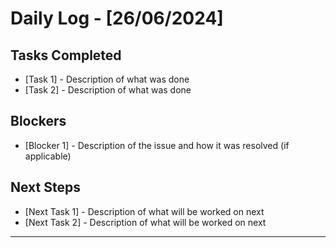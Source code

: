 # Daily Log - [26/06/2024]

## Tasks Completed
- [Task 1] - Description of what was done
- [Task 2] - Description of what was done

## Blockers
- [Blocker 1] - Description of the issue and how it was resolved (if applicable)

## Next Steps
- [Next Task 1] - Description of what will be worked on next
- [Next Task 2] - Description of what will be worked on next

---
